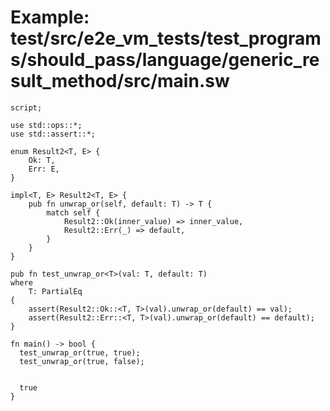 # Example: test/src/e2e_vm_tests/test_programs/should_pass/language/generic_result_method/src/main.sw

```sway
script;

use std::ops::*;
use std::assert::*;

enum Result2<T, E> {
    Ok: T,
    Err: E,
}

impl<T, E> Result2<T, E> {
    pub fn unwrap_or(self, default: T) -> T {
        match self {
            Result2::Ok(inner_value) => inner_value,
            Result2::Err(_) => default,
        }
    }
}

pub fn test_unwrap_or<T>(val: T, default: T)
where
    T: PartialEq
{
    assert(Result2::Ok::<T, T>(val).unwrap_or(default) == val);
    assert(Result2::Err::<T, T>(val).unwrap_or(default) == default);
}

fn main() -> bool {
  test_unwrap_or(true, true);
  test_unwrap_or(true, false);


  true
}

```
